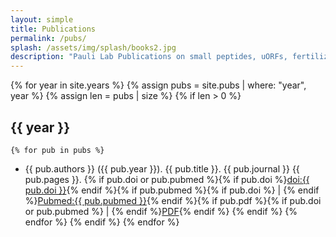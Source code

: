 ```yaml
---
layout: simple
title: Publications
permalink: /pubs/
splash: /assets/img/splash/books2.jpg
description: "Pauli Lab Publications on small peptides, uORFs, fertilization, cell movement; mostly in zebrafish embryogenesis."
---
```

{% for year in site.years %}
  {% assign pubs = site.pubs | where: "year", year %}
  {% assign len = pubs | size %}
  {% if len > 0 %}
## {{ year }}
    {% for pub in pubs %}
* <a name="{{ pub.path | remove: '_pubs/' | remove: '.md' }}"/>{{ pub.authors }} ({{ pub.year }}). {{ pub.title }}. {{ pub.journal }} {{ pub.pages }}. {% if pub.doi or pub.pubmed %}<span class="publinks">{% if pub.doi %}<a href="http://dx.doi.org/{{ pub.doi }}">doi:{{ pub.doi }}</a>{% endif %}{% if pub.pubmed %}{% if pub.doi %} \| {% endif %}<a href="https://www.ncbi.nlm.nih.gov/pubmed/{{ pub.pubmed }}">Pubmed:{{ pub.pubmed }}</a>{% endif %}{% if pub.pdf %}{% if pub.doi or pub.pubmed %} \| {% endif %}<a href="{{ pub.pdf }}">PDF</a>{% endif %}</span>
      {% endif %}
    {% endfor %}
  {% endif %}
{% endfor %}
